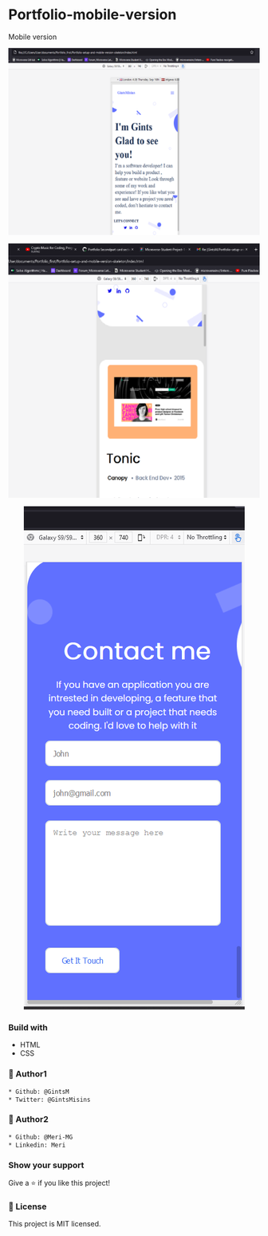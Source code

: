 # Portfolio-mobile-version
Mobile version
    <p align="center">
     <img src="images/portfolio1.png" alt="Form" />
    </p>
        <p align="center">
     <img src="images/mobile-detail.png" alt="Form" />
    </p>
        <p align="center">
     <img src="images/contactscreen.png" alt="Form" />
    </p>


### Build with   
   * HTML
   * CSS
### 👤 Author1
    * Github: @GintsM 
    * Twitter: @GintsMisins

### 👤 Author2
    * Github: @Meri-MG 
    * Linkedin: Meri 
### Show your support
Give a ⭐️ if you like this project!
### 📝 License
This project is MIT licensed.